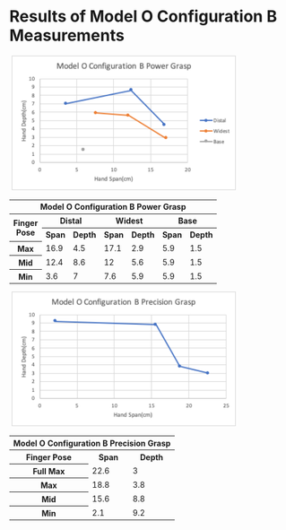 # Results of Model O Configuration B Measurements

<image>
<img src="Images/ModelO_ConfB_Power_Chart.png" width="400">
</image>

<table>
    <thead>
        <tr>
            <th colspan=7> Model O Configuration B Power Grasp </th>
        </tr>
    </thead>
    <tbody>
        <tr>
            <th rowspan=2> Finger <br> Pose </th>
            <th colspan=2> Distal </th>
            <th colspan=2> Widest </th>
            <th colspan=2> Base </th>
        </tr>
        <tr>
            <th colspan=1> Span </th>
            <th colspan=1>Depth</th>
            <th colspan=1> Span </th>
            <th colspan=1>Depth</th>
            <th colspan=1> Span </th>
            <th colspan=1>Depth</th>
        </tr>
        <tr>
            <th colspan=1> Max </th>
            <td colspan=1> 16.9 </td>
            <td colspan=1> 4.5 </td>
            <td colspan=1> 17.1 </td>
            <td colspan=1> 2.9 </td>
            <td colspan=1> 5.9 </td>
            <td colspan=1> 1.5 </td>
        </tr>
        <tr>
            <th colspan=1> Mid </th>
            <td colspan=1> 12.4 </td>
            <td colspan=1> 8.6 </td>
            <td colspan=1> 12 </td>
            <td colspan=1> 5.6 </td>
            <td colspan=1> 5.9 </td>
            <td colspan=1> 1.5 </td>
        </tr>
        <tr>
            <th colspan=1> Min </th>
            <td colspan=1> 3.6 </td>
            <td colspan=1> 7 </td>
            <td colspan=1> 7.6 </td>
            <td colspan=1> 5.9 </td>
            <td colspan=1> 5.9 </td>
            <td colspan=1> 1.5 </td>
        </tr>
    </tbody>
</table>

 <image>
<img src="Images/ModelO_ConfB_Precision_Chart.png" width="400">
</image>

<table>
    <thead>
        <tr>
            <th colspan=3> Model O Configuration B Precision Grasp </th>
        </tr>
    </thead>
    <tbody>
        <tr>           
            <th colspan=1> Finger Pose </th>
            <th colspan=1> Span </th>
            <th colspan=1>Depth</th>
        </tr>
        <tr>
            <th colspan=1> Full Max </th>
            <td colspan=1> 22.6 </td>
            <td colspan=1> 3 </td>
        </tr>
        <tr>
            <th colspan=1> Max </th>
            <td colspan=1> 18.8 </td>
            <td colspan=1> 3.8 </td>
        </tr>
        <tr>
            <th colspan=1> Mid </th>
            <td colspan=1> 15.6 </td>
            <td colspan=1> 8.8 </td>
        </tr>
        <tr>
            <th colspan=1> Min </th>
            <td colspan=1> 2.1 </td>
            <td colspan=1> 9.2 </td>
        </tr>
    </tbody>
</table>
